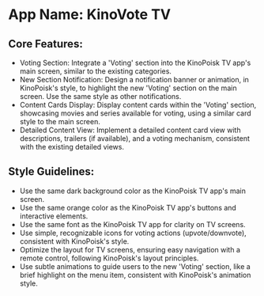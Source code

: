 # **App Name**: KinoVote TV

## Core Features:

- Voting Section: Integrate a 'Voting' section into the KinoPoisk TV app's main screen, similar to the existing categories.
- New Section Notification: Design a notification banner or animation, in KinoPoisk's style, to highlight the new 'Voting' section on the main screen. Use the same style as other notifications.
- Content Cards Display: Display content cards within the 'Voting' section, showcasing movies and series available for voting, using a similar card style to the main screen.
- Detailed Content View: Implement a detailed content card view with descriptions, trailers (if available), and a voting mechanism, consistent with the existing detailed views.

## Style Guidelines:

- Use the same dark background color as the KinoPoisk TV app's main screen.
- Use the same orange color as the KinoPoisk TV app's buttons and interactive elements.
- Use the same font as the KinoPoisk TV app for clarity on TV screens.
- Use simple, recognizable icons for voting actions (upvote/downvote), consistent with KinoPoisk's style.
- Optimize the layout for TV screens, ensuring easy navigation with a remote control, following KinoPoisk's layout principles.
- Use subtle animations to guide users to the new 'Voting' section, like a brief highlight on the menu item, consistent with KinoPoisk's animation style.